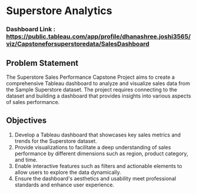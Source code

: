 # Superstore Analytics

### Dashboard Link : https://public.tableau.com/app/profile/dhanashree.joshi3565/viz/Capstoneforsuperstoredata/SalesDashboard
## Problem Statement


The Superstore Sales Performance Capstone Project aims to create a comprehensive Tableau dashboard to analyze and visualize sales data from the Sample Superstore dataset. The project requires connecting to the dataset and building a dashboard that provides insights into various aspects of sales performance.

## Objectives

1. Develop a Tableau dashboard that showcases key sales metrics and trends for the Superstore dataset.
2. Provide visualizations to facilitate a deep understanding of sales performance by different dimensions such as region, product category, and time.
3. Enable interactive features such as filters and actionable elements to allow users to explore the data dynamically.
4. Ensure the dashboard's aesthetics and usability meet professional standards and enhance user experience.


